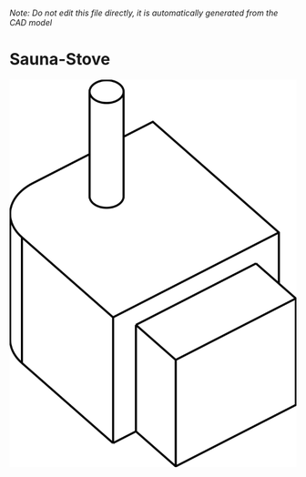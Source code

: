###### Note: Do not edit this file directly, it is automatically generated from the CAD model

# Sauna-Stove

![](/project.svg)



 


